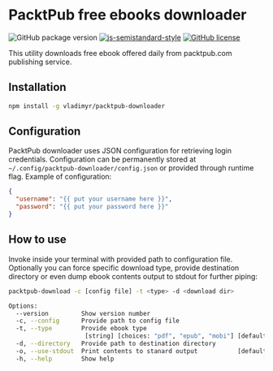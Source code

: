 PacktPub free ebooks downloader
===============================

![GitHub package version](https://img.shields.io/github/package-json/v/vladimyr/packtpub-downloader.svg)
[![js-semistandard-style](https://img.shields.io/badge/code%20style-semistandard-brightgreen.svg)](https://github.com/Flet/semistandard)
[![GitHub license](https://img.shields.io/github/license/vladimyr/packtpub-downloader.svg)](https://github.com/vladimyr/packtpub-downloader/blob/master/LICENSE)

This utility downloads free ebook offered daily from packtpub.com
publishing service.

## Installation

```bash    
npm install -g vladimyr/packtpub-downloader
```

## Configuration

PacktPub downloader uses JSON configuration for retrieving login 
credentials. Configuration can be permanently stored at `~/.config/packtpub-downloader/config.json` or provided through runtime flag. Example of configuration:

```json
{
  "username": "{{ put your username here }}",
  "password": "{{ put your password here }}"
}        
```


## How to use

Invoke inside your terminal with provided path to configuration file.
Optionally you can force specific download type, provide destination directory
or even dump ebook contents output to stdout for further piping:

```bash
packtpub-download -c [config file] -t <type> -d <download dir>

Options:
  --version         Show version number                               [boolean]
  -c, --config      Provide path to config file                        [string]
  -t, --type        Provide ebook type
                     [string] [choices: "pdf", "epub", "mobi"] [default: "pdf"]
  -d, --directory   Provide path to destination directory              [string]
  -o, --use-stdout  Print contents to stanard output           [default: false]
  -h, --help        Show help                                         [boolean]
```
